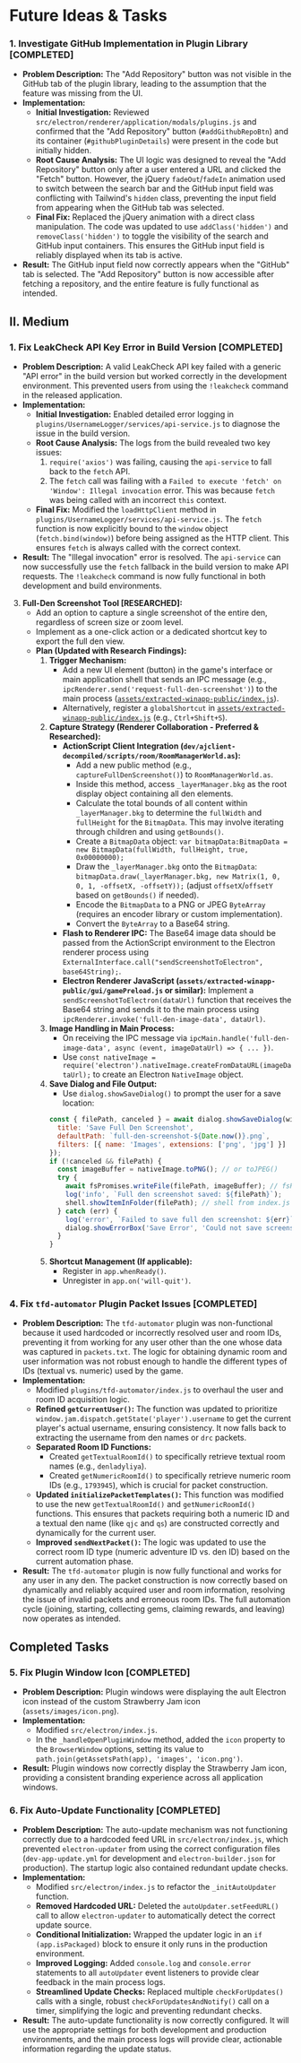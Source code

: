 # Future Ideas & Tasks

### 1. **Investigate GitHub Implementation in Plugin Library [COMPLETED]**
*   **Problem Description:** The "Add Repository" button was not visible in the GitHub tab of the plugin library, leading to the assumption that the feature was missing from the UI.
*   **Implementation:**
    *   **Initial Investigation:** Reviewed `src/electron/renderer/application/modals/plugins.js` and confirmed that the "Add Repository" button (`#addGithubRepoBtn`) and its container (`#githubPluginDetails`) were present in the code but initially hidden.
    *   **Root Cause Analysis:** The UI logic was designed to reveal the "Add Repository" button only after a user entered a URL and clicked the "Fetch" button. However, the jQuery `fadeOut`/`fadeIn` animation used to switch between the search bar and the GitHub input field was conflicting with Tailwind's `hidden` class, preventing the input field from appearing when the GitHub tab was selected.
    *   **Final Fix:** Replaced the jQuery animation with a direct class manipulation. The code was updated to use `addClass('hidden')` and `removeClass('hidden')` to toggle the visibility of the search and GitHub input containers. This ensures the GitHub input field is reliably displayed when its tab is active.
*   **Result:** The GitHub input field now correctly appears when the "GitHub" tab is selected. The "Add Repository" button is now accessible after fetching a repository, and the entire feature is fully functional as intended.

## II. Medium

### 1. **Fix LeakCheck API Key Error in Build Version [COMPLETED]**
*   **Problem Description:** A valid LeakCheck API key failed with a generic "API error" in the build version but worked correctly in the development environment. This prevented users from using the `!leakcheck` command in the released application.
*   **Implementation:**
    *   **Initial Investigation:** Enabled detailed error logging in `plugins/UsernameLogger/services/api-service.js` to diagnose the issue in the build version.
    *   **Root Cause Analysis:** The logs from the build revealed two key issues:
        1.  `require('axios')` was failing, causing the `api-service` to fall back to the `fetch` API.
        2.  The `fetch` call was failing with a `Failed to execute 'fetch' on 'Window': Illegal invocation` error. This was because `fetch` was being called with an incorrect `this` context.
    *   **Final Fix:** Modified the `loadHttpClient` method in `plugins/UsernameLogger/services/api-service.js`. The `fetch` function is now explicitly bound to the `window` object (`fetch.bind(window)`) before being assigned as the HTTP client. This ensures `fetch` is always called with the correct context.
*   **Result:** The "Illegal invocation" error is resolved. The `api-service` can now successfully use the `fetch` fallback in the build version to make API requests. The `!leakcheck` command is now fully functional in both development and build environments.

3.  **Full-Den Screenshot Tool [RESEARCHED]:**
    *   Add an option to capture a single screenshot of the entire den, regardless of screen size or zoom level.
    *   Implement as a one-click action or a dedicated shortcut key to export the full den view.
    *   **Plan (Updated with Research Findings):**
        1.  **Trigger Mechanism:**
            *   Add a new UI element (button) in the game's interface or main application shell that sends an IPC message (e.g., `ipcRenderer.send('request-full-den-screenshot')`) to the main process ([`assets/extracted-winapp-public/index.js`](assets/extracted-winapp-public/index.js:39)).
            *   Alternatively, register a `globalShortcut` in [`assets/extracted-winapp-public/index.js`](assets/extracted-winapp-public/index.js:39) (e.g., `Ctrl+Shift+S`).
        2.  **Capture Strategy (Renderer Collaboration - Preferred & Researched):**
            *   **ActionScript Client Integration (`dev/ajclient-decompiled/scripts/room/RoomManagerWorld.as`):**
                *   Add a new public method (e.g., `captureFullDenScreenshot()`) to `RoomManagerWorld.as`.
                *   Inside this method, access `_layerManager.bkg` as the root display object containing all den elements.
                *   Calculate the total bounds of all content within `_layerManager.bkg` to determine the `fullWidth` and `fullHeight` for the `BitmapData`. This may involve iterating through children and using `getBounds()`.
                *   Create a `BitmapData` object: `var bitmapData:BitmapData = new BitmapData(fullWidth, fullHeight, true, 0x00000000);`
                *   Draw the `_layerManager.bkg` onto the `BitmapData`: `bitmapData.draw(_layerManager.bkg, new Matrix(1, 0, 0, 1, -offsetX, -offsetY));` (adjust `offsetX`/`offsetY` based on `getBounds()` if needed).
                *   Encode the `BitmapData` to a PNG or JPEG `ByteArray` (requires an encoder library or custom implementation).
                *   Convert the `ByteArray` to a Base64 string.
            *   **Flash to Renderer IPC:** The Base64 image data should be passed from the ActionScript environment to the Electron renderer process using `ExternalInterface.call("sendScreenshotToElectron", base64String);`.
            *   **Electron Renderer JavaScript (`assets/extracted-winapp-public/gui/gamePreload.js` or similar):** Implement a `sendScreenshotToElectron(dataUrl)` function that receives the Base64 string and sends it to the main process using `ipcRenderer.invoke('full-den-image-data', dataUrl)`.
        3.  **Image Handling in Main Process:**
            *   On receiving the IPC message via `ipcMain.handle('full-den-image-data', async (event, imageDataUrl) => { ... })`.
            *   Use `const nativeImage = require('electron').nativeImage.createFromDataURL(imageDataUrl);` to create an Electron `NativeImage` object.
        4.  **Save Dialog and File Output:**
            *   Use `dialog.showSaveDialog()` to prompt the user for a save location:
              ```javascript
              const { filePath, canceled } = await dialog.showSaveDialog(win, {
                title: 'Save Full Den Screenshot',
                defaultPath: `full-den-screenshot-${Date.now()}.png`,
                filters: [{ name: 'Images', extensions: ['png', 'jpg'] }]
              });
              if (!canceled && filePath) {
                const imageBuffer = nativeImage.toPNG(); // or toJPEG()
                try {
                  await fsPromises.writeFile(filePath, imageBuffer); // fsPromises from index.js
                  log('info', `Full den screenshot saved: ${filePath}`);
                  shell.showItemInFolder(filePath); // shell from index.js
                } catch (err) {
                  log('error', `Failed to save full den screenshot: ${err}`);
                  dialog.showErrorBox('Save Error', 'Could not save screenshot.');
                }
              }
              ```
        5.  **Shortcut Management (If applicable):**
            *   Register in `app.whenReady()`.
            *   Unregister in `app.on('will-quit')`.

### 4. **Fix `tfd-automator` Plugin Packet Issues [COMPLETED]**
*   **Problem Description:** The `tfd-automator` plugin was non-functional because it used hardcoded or incorrectly resolved user and room IDs, preventing it from working for any user other than the one whose data was captured in `packets.txt`. The logic for obtaining dynamic room and user information was not robust enough to handle the different types of IDs (textual vs. numeric) used by the game.
*   **Implementation:**
    *   Modified `plugins/tfd-automator/index.js` to overhaul the user and room ID acquisition logic.
    *   **Refined `getCurrentUser()`:** The function was updated to prioritize `window.jam.dispatch.getState('player').username` to get the current player's actual username, ensuring consistency. It now falls back to extracting the username from den names or `drc` packets.
    *   **Separated Room ID Functions:**
        *   Created `getTextualRoomId()` to specifically retrieve textual room names (e.g., `denladyliya`).
        *   Created `getNumericRoomId()` to specifically retrieve numeric room IDs (e.g., `1793945`), which is crucial for packet construction.
    *   **Updated `initializePacketTemplates()`:** This function was modified to use the new `getTextualRoomId()` and `getNumericRoomId()` functions. This ensures that packets requiring both a numeric ID and a textual den name (like `qjc` and `qs`) are constructed correctly and dynamically for the current user.
    *   **Improved `sendNextPacket()`:** The logic was updated to use the correct room ID type (numeric adventure ID vs. den ID) based on the current automation phase.
*   **Result:** The `tfd-automator` plugin is now fully functional and works for any user in any den. The packet construction is now correctly based on dynamically and reliably acquired user and room information, resolving the issue of invalid packets and erroneous room IDs. The full automation cycle (joining, starting, collecting gems, claiming rewards, and leaving) now operates as intended.

## Completed Tasks

### 5. **Fix Plugin Window Icon [COMPLETED]**
*   **Problem Description:** Plugin windows were displaying the ault Electron icon instead of the custom Strawberry Jam icon (`assets/images/icon.png`).
*   **Implementation:**
    *   Modified `src/electron/index.js`.
    *   In the `_handleOpenPluginWindow` method, added the `icon` property to the `BrowserWindow` options, setting its value to `path.join(getAssetsPath(app), 'images', 'icon.png')`.
*   **Result:** Plugin windows now correctly display the Strawberry Jam icon, providing a consistent branding experience across all application windows.

### 6. **Fix Auto-Update Functionality [COMPLETED]**
*   **Problem Description:** The auto-update mechanism was not functioning correctly due to a hardcoded feed URL in `src/electron/index.js`, which prevented `electron-updater` from using the correct configuration files (`dev-app-update.yml` for development and `electron-builder.json` for production). The startup logic also contained redundant update checks.
*   **Implementation:**
    *   Modified `src/electron/index.js` to refactor the `_initAutoUpdater` function.
    *   **Removed Hardcoded URL:** Deleted the `autoUpdater.setFeedURL()` call to allow `electron-updater` to automatically detect the correct update source.
    *   **Conditional Initialization:** Wrapped the updater logic in an `if (app.isPackaged)` block to ensure it only runs in the production environment.
    *   **Improved Logging:** Added `console.log` and `console.error` statements to all `autoUpdater` event listeners to provide clear feedback in the main process logs.
    *   **Streamlined Update Checks:** Replaced multiple `checkForUpdates()` calls with a single, robust `checkForUpdatesAndNotify()` call on a timer, simplifying the logic and preventing redundant checks.
*   **Result:** The auto-update functionality is now correctly configured. It will use the appropriate settings for both development and production environments, and the main process logs will provide clear, actionable information regarding the update status.
